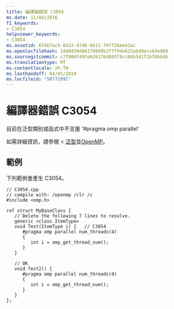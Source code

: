```yaml
---
title: 編譯器錯誤 C3054
ms.date: 11/04/2016
f1_keywords:
- C3054
helpviewer_keywords:
- C3054
ms.assetid: 6f4b7ac5-0d12-474b-b611-76ff26ee41ac
ms.openlocfilehash: 1dd6450d661700d9b2f7f94e625abd9ecc64ed08
ms.sourcegitcommit: c7f90df497e6261764893f9cc04b5d1f1bf0b64b
ms.translationtype: MT
ms.contentlocale: zh-TW
ms.lasthandoff: 04/05/2019
ms.locfileid: "58772991"
---
```

# <a name="compiler-error-c3054"></a>編譯器錯誤 C3054

目前在泛型類別或函式中不支援 '#pragma omp parallel'

如需詳細資訊，請參閱 <<c0> [ 泛型](../../extensions/generics-cpp-component-extensions.md)並[OpenMP](../../parallel/openmp/openmp-in-visual-cpp.md)。

## <a name="example"></a>範例

下列範例會產生 C3054。

```
// C3054.cpp
// compile with: /openmp /clr /c
#include <omp.h>

ref struct MyBaseClass {
   // Delete the following 7 lines to resolve.
   generic <class ItemType>
   void Test(ItemType i) {   // C3054
      #pragma omp parallel num_threads(4)
      {
         int i = omp_get_thread_num();
      }
   }

   // OK
   void Test2() {
      #pragma omp parallel num_threads(4)
      {
         int i = omp_get_thread_num();
      }
   }
};
```